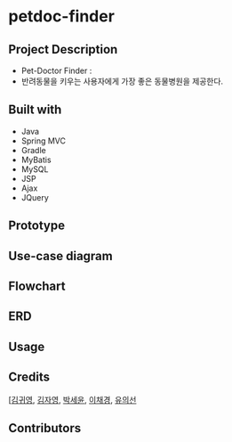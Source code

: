 # petdoc-finder

## Project Description
- Pet-Doctor Finder : 
- 반려동물을 키우는 사용자에게 가장 좋은 동물병원을 제공한다.


## Built with

- Java
- Spring MVC
- Gradle
- MyBatis
- MySQL
- JSP
- Ajax
- JQuery


## Prototype


## Use-case diagram


## Flowchart


## ERD


## Usage


## Credits

[[김귀영](), [김자영](https://github.com/kjy222), [박세윤](), [이채경](), [유의선](https://github.com/leesm316)


## Contributors
